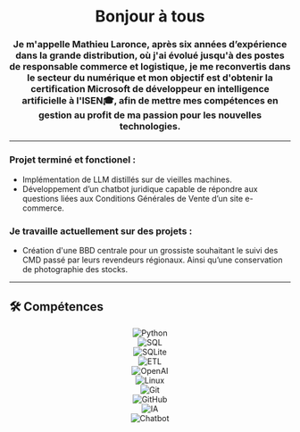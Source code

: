 <div align="center">

# Bonjour à tous

### Je m'appelle Mathieu Laronce, après six années d’expérience dans la grande distribution, où j'ai évolué jusqu'à des postes de responsable commerce et logistique, je me reconvertis dans le secteur du numérique et mon objectif est d'obtenir la certification Microsoft de développeur en intelligence artificielle à l'ISEN🎓, afin de mettre mes compétences en gestion au profit de ma passion pour les nouvelles technologies.

</div>

---
### Projet terminé et fonctionel :
- Implémentation de LLM distillés sur de vieilles machines.
- Développement d’un chatbot juridique capable de répondre aux questions liées aux Conditions Générales de Vente d’un site e-commerce.

### Je travaille actuellement sur des projets :
- Création d'une BBD centrale pour un grossiste souhaitant le suivi des CMD passé par leurs revendeurs régionaux. Ainsi qu’une conservation de photographie des stocks.  

---

## 🛠️ Compétences  

<div align="center">

![Python](https://img.shields.io/badge/Python-3776AB?style=for-the-badge&logo=python&logoColor=white)  
![SQL](https://img.shields.io/badge/SQL-4479A1?style=for-the-badge&logo=database&logoColor=white)  
![SQLite](https://img.shields.io/badge/SQLite-003B57?style=for-the-badge&logo=sqlite&logoColor=white)  
![ETL](https://img.shields.io/badge/ETL-4B8BBE?style=for-the-badge&logo=databricks&logoColor=white)  
![OpenAI](https://img.shields.io/badge/OpenAI-412991?style=for-the-badge&logo=openai&logoColor=white)  
![Linux](https://img.shields.io/badge/Linux-FCC624?style=for-the-badge&logo=linux&logoColor=black)  
![Git](https://img.shields.io/badge/Git-F05032?style=for-the-badge&logo=git&logoColor=white)  
![GitHub](https://img.shields.io/badge/GitHub-181717?style=for-the-badge&logo=github&logoColor=white)  
![IA](https://img.shields.io/badge/Intelligence_Artificielle-FF6F00?style=for-the-badge&logo=tensorflow&logoColor=white)  
![Chatbot](https://img.shields.io/badge/Chatbot-00BFA6?style=for-the-badge&logo=wechat&logoColor=white)  

</div>
